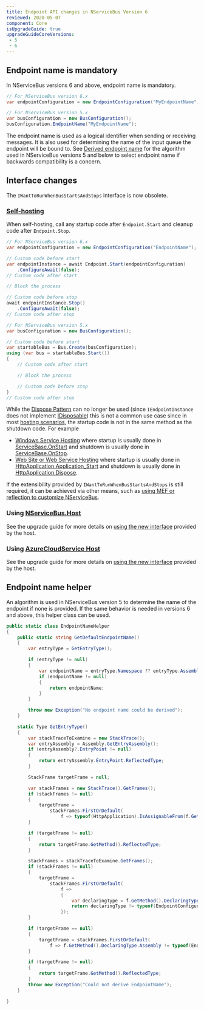 ```yaml
---
title: Endpoint API changes in NServiceBus Version 6
reviewed: 2020-05-07
component: Core
isUpgradeGuide: true
upgradeGuideCoreVersions:
 - 5
 - 6
---
```



## Endpoint name is mandatory

In NServiceBus versions 6 and above, endpoint name is mandatory.

```csharp
// For NServiceBus version 6.x
var endpointConfiguration = new EndpointConfiguration("MyEndpointName");

// For NServiceBus version 5.x
var busConfiguration = new BusConfiguration();
busConfiguration.EndpointName("MyEndpointName");
```

The endpoint name is used as a logical identifier when sending or receiving messages. It is also used for determining the name of the input queue the endpoint will be bound to. See [Derived endpoint name](#endpoint-name-helper) for the algorithm used in NServiceBus versions 5 and below to select endpoint name if backwards compatibility is a concern.


## Interface changes

The `IWantToRunWhenBusStartsAndStops` interface is now obsolete.


### [Self-hosting](/nservicebus/hosting/#self-hosting)

When self-hosting, call any startup code after `Endpoint.Start` and cleanup code after `Endpoint.Stop`.

```csharp
// For NServiceBus version 6.x
var endpointConfiguration = new EndpointConfiguration("EndpointName");

// Custom code before start
var endpointInstance = await Endpoint.Start(endpointConfiguration)
    .ConfigureAwait(false);
// Custom code after start

// Block the process

// Custom code before stop
await endpointInstance.Stop()
    .ConfigureAwait(false);
// Custom code after stop

// For NServiceBus version 5.x
var busConfiguration = new BusConfiguration();

// Custom code before start
var startableBus = Bus.Create(busConfiguration);
using (var bus = startableBus.Start())
{
    // Custom code after start

    // Block the process

    // Custom code before stop
}
// Custom code after stop
```

While the [Dispose Pattern](https://docs.microsoft.com/en-us/dotnet/standard/design-guidelines/dispose-pattern) can no longer be used (since `IEndpointInstance` does not implement [IDisposable](https://msdn.microsoft.com/en-us/library/system.idisposable.aspx)) this is not a common use case since in most [hosting scenarios](/nservicebus/hosting/), the startup code is not in the same method as the shutdown code. For example

 * [Windows Service Hosting](/nservicebus/hosting/windows-service.md) where startup is usually done in [ServiceBase.OnStart](https://msdn.microsoft.com/en-us/library/system.serviceprocess.servicebase.onstart.aspx) and shutdown is usually done in [ServiceBase.OnStop](https://msdn.microsoft.com/en-us/library/system.serviceprocess.servicebase.onstop.aspx).
 * [Web Site or Web Service Hosting](/nservicebus/hosting/web-application.md) where startup is usually done in [HttpApplication.Application_Start](https://msdn.microsoft.com/en-us/library/ms178473.aspx) and shutdown is usually done in [HttpApplication.Dispose](https://msdn.microsoft.com/en-us/library/system.web.httpapplication.dispose.aspx).

If the extensibility provided by `IWantToRunWhenBusStartsAndStops` is still required, it can be achieved via other means, such as [using MEF or reflection to customize NServiceBus](/samples/plugin-based-config/).


### Using [NServiceBus.Host](/nservicebus/hosting/nservicebus-host/)

See the upgrade guide for more details on [using the new interface](/nservicebus/upgrades/host-6to7.md) provided by the host.


### Using [AzureCloudService Host](/nservicebus/hosting/cloud-services-host/)

See the upgrade guide for more details on [using the new interface](/nservicebus/upgrades/acs-host-6to7.md) provided by the host.


## Endpoint name helper

An algorithm is used in NServiceBus version 5 to determine the name of the endpoint if none is provided. If the same behavior is needed in versions 6 and above, this helper class can be used.

```csharp
public static class EndpointNameHelper
{
    public static string GetDefaultEndpointName()
    {
        var entryType = GetEntryType();

        if (entryType != null)
        {
            var endpointName = entryType.Namespace ?? entryType.Assembly.GetName().Name;
            if (endpointName != null)
            {
                return endpointName;
            }
        }

        throw new Exception("No endpoint name could be derived");
    }

    static Type GetEntryType()
    {
        var stackTraceToExamine = new StackTrace();
        var entryAssembly = Assembly.GetEntryAssembly();
        if (entryAssembly?.EntryPoint != null)
        {
            return entryAssembly.EntryPoint.ReflectedType;
        }

        StackFrame targetFrame = null;

        var stackFrames = new StackTrace().GetFrames();
        if (stackFrames != null)
        {
            targetFrame =
                stackFrames.FirstOrDefault(
                    f => typeof(HttpApplication).IsAssignableFrom(f.GetMethod().DeclaringType));
        }

        if (targetFrame != null)
        {
            return targetFrame.GetMethod().ReflectedType;
        }

        stackFrames = stackTraceToExamine.GetFrames();
        if (stackFrames != null)
        {
            targetFrame =
                stackFrames.FirstOrDefault(
                    f =>
                    {
                        var declaringType = f.GetMethod().DeclaringType;
                        return declaringType != typeof(EndpointConfiguration);
                    });
        }

        if (targetFrame == null)
        {
            targetFrame = stackFrames.FirstOrDefault(
                f => f.GetMethod().DeclaringType.Assembly != typeof(EndpointConfiguration).Assembly);
        }

        if (targetFrame != null)
        {
            return targetFrame.GetMethod().ReflectedType;
        }
        throw new Exception("Could not derive EndpointName");
    }

}
```
